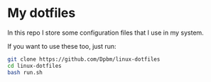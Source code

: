 # My dotfiles

In this repo I store some configuration files that I use in my system.

If you want to use these too, just run:
```bash
git clone https://github.com/Dpbm/linux-dotfiles
cd linux-dotfiles
bash run.sh
```
